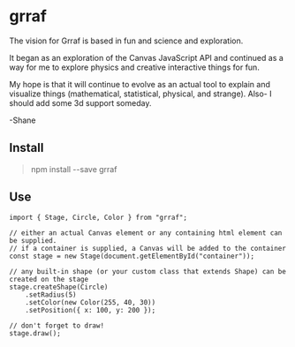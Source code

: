 # grraf

The vision for Grraf is based in fun and science and exploration.

It began as an exploration of the Canvas JavaScript API and continued as a way for me to explore physics and creative interactive things for fun.

My hope is that it will continue to evolve as an actual tool to explain and visualize things (mathematical, statistical, physical, and strange). Also- I should add some 3d support someday.

-Shane

## Install
> npm install --save grraf

## Use
```
import { Stage, Circle, Color } from "grraf";

// either an actual Canvas element or any containing html element can be supplied.
// if a container is supplied, a Canvas will be added to the container
const stage = new Stage(document.getElementById("container"));

// any built-in shape (or your custom class that extends Shape) can be created on the stage
stage.createShape(Circle)
    .setRadius(5)
    .setColor(new Color(255, 40, 30))
    .setPosition({ x: 100, y: 200 });

// don't forget to draw!
stage.draw();
        
```
